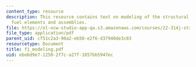 ```yaml
---
content_type: resource
description: This resource contains text on modeling of the structural behavior of
  fuel elements and assemblies.
file: https://ol-ocw-studio-app-qa.s3.amazonaws.com/courses/22-314j-structural-mechanics-in-nuclear-power-technology-fall-2006/ebe6d9e712502f7ca27f1857bb5947ec_f1_modeling.pdf
file_type: application/pdf
parent_uid: cf51c2a3-90a2-eb50-e2f6-d37940de3c03
resourcetype: Document
title: f1_modeling.pdf
uid: ebe6d9e7-1250-2f7c-a27f-1857bb5947ec
---
```

